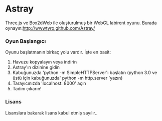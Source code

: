 # Astray

Three.js ve Box2dWeb ile oluşturulmuş bir WebGL labirent oyunu. Burada oynayın:http://wwwtyro.github.com/Astray/

### Oyun Başlangıcı

Oyunu başlatmanın birkaç yolu vardır. İşte en basit:

1. Havuzu kopyalayın veya indirin
2. Astray'ın dizinine gidin
3. Kabuğunuzda 'python -m SimpleHTTPServer'ı başlatın (python 3.0 ve üstü için kabuğunuzda' python -m http.server 'yazın)
4. Tarayıcınızda 'localhost: 8000' açın
5. Tadını çıkarın!

### Lisans

Lisanslara bakarak lisans kabul etmiş sayılır..
